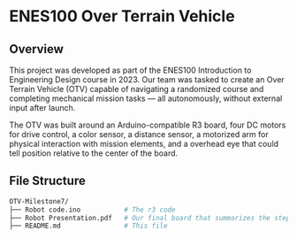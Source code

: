 # ENES100 Over Terrain Vehicle

## Overview
This project was developed as part of the ENES100 Introduction to Engineering Design course in 2023. Our team was tasked to create an Over Terrain Vehicle (OTV) capable of navigating a randomized course and completing mechanical mission tasks — all autonomously, without external input after launch.

The OTV was built around an Arduino-compatible R3 board, four DC motors for drive control, a color sensor, a distance sensor, a motorized arm for physical interaction with mission elements, and a overhead eye that could tell position relative to the center of the board.

## File Structure

```bash
OTV-Milestone7/
├── Robot code.ino           # The r3 code
├── Robot Presentation.pdf   # Our final board that summarizes the steps and outcome of the robot
├── README.md                # This file
